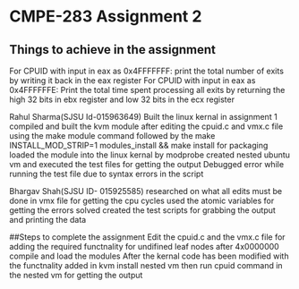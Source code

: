 # CMPE-283 Assignment 2
## Things to achieve in the assignment
  For CPUID with input in eax as 0x4FFFFFFF:
    print the total number of exits by writing it back in the eax register
  For CPUID with input in eax as 0x4FFFFFFE:
    Print the total time spent processing all exits by returning the high 32 bits in ebx register and low 32 bits in the ecx register
    
Rahul Sharma(SJSU Id-015963649)
  Built the linux kernal in assignment 1
  compiled and built the kvm module after editing the cpuid.c and vmx.c file 
    using the make module command followed by the make INSTALL_MOD_STRIP=1 modules_install && make install for packaging
  loaded the module into the linux kernal by modprobe
  created nested ubuntu vm and executed the test files for getting the output
  Debugged error while running the test file due to syntax errors in the script
  
Bhargav Shah(SJSU ID- 015925585)
  researched on what all edits must be done in vmx file for getting the cpu cycles
  used the atomic variables for getting the errors solved 
  created the test scripts for grabbing the output and printing the data
  
##Steps to complete the assignment 
  Edit the cpuid.c and the vmx.c file for adding the required functnality for undifined leaf nodes after 4x0000000
  compile and load the modules 
  After the kernal code has been modified with the functnality added in kvm install nested vm
  then run cpuid command in the nested vm for getting the output
  
